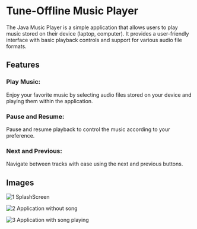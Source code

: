 
# Tune-Offline Music Player

The Java Music Player is a simple application that allows users to play music stored on their device (laptop, computer). It provides a user-friendly interface with basic playback controls and support for various audio file formats.





## Features

### Play Music: 
Enjoy your favorite music by selecting audio files stored on your device and playing them within the application.

### Pause and Resume:
Pause and resume playback to control the music according to your preference.

### Next and Previous: 
Navigate between tracks with ease using the next and previous buttons.

## Images
![1 SplashScreen](https://github.com/mishrachirag/Tune-OfflineMusicPlayer/assets/34877311/578a599d-9372-4c81-bbf8-1a211bf02cf7)

![2 Application without song](https://github.com/mishrachirag/Tune-OfflineMusicPlayer/assets/34877311/e27679da-8629-40c6-8c88-c8cd543ddec6)

![3 Application with song playing](https://github.com/mishrachirag/Tune-OfflineMusicPlayer/assets/34877311/6b020113-4a61-4fb1-9a03-2ef18daebce8)
